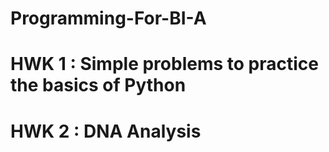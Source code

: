 # Programming-For-BI-A
# HWK 1 : Simple problems to practice the basics of Python
# HWK 2 : DNA Analysis

